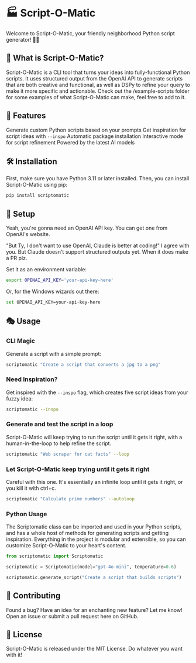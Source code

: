 # 🏭 Script-O-Matic

Welcome to Script-O-Matic, your friendly neighborhood Python script generator! 🐍✨

## 🎯 What is Script-O-Matic?

Script-O-Matic is a CLI tool that turns your ideas into fully-functional Python scripts. It uses structured output from the OpenAI API to generate scripts that are both creative and functional, as well as DSPy to refine your query to make it more specific and actionable. Check out the /example-scripts folder for some examples of what Script-O-Matic can make, feel free to add to it.

## 🚀 Features

Generate custom Python scripts based on your prompts
Get inspiration for script ideas with `--inspo`
Automatic package installation
Interactive mode for script refinement
Powered by the latest AI models

## 🛠 Installation

First, make sure you have Python 3.11 or later installed. Then, you can install Script-O-Matic using pip:

```bash
pip install scriptomatic
```

## 🔑 Setup

Yeah, you're gonna need an OpenAI API key. You can get one from OpenAI's website.

"But Ty, I don't want to use OpenAI, Claude is better at coding!" I agree with you. But Claude doesn't support structured outputs yet. When it does make a PR plz.

Set it as an environment variable:

```bash
export OPENAI_API_KEY='your-api-key-here'
```

Or, for the Windows wizards out there:

```bash
set OPENAI_API_KEY=your-api-key-here
```

## 🎭 Usage

### CLI Magic

Generate a script with a simple prompt:

```bash
scriptomatic "Create a script that converts a jpg to a png"
```

### Need Inspiration?

Get inspired with the `--inspo` flag, which creates five script ideas from your fuzzy idea:

```bash
scriptomatic --inspo
```

### Generate and test the script in a loop

Script-O-Matic will keep trying to run the script until it gets it right, with a human-in-the-loop to help refine the script.

```bash
scriptomatic "Web scraper for cat facts" --loop
```

### Let Script-O-Matic keep trying until it gets it right

Careful with this one. It's essentially an infinite loop until it gets it right, or you kill it with ctrl+c.

```bash
scriptomatic "Calculate prime numbers" --autoloop
```

### Python Usage

The Scriptomatic class can be imported and used in your Python scripts, and has a whole host of methods for generating scripts and getting inspiration. Everything in the project is modular and extensible, so you can customize Script-O-Matic to your heart's content.

```python
from scriptomatic import Scriptomatic

scriptomatic = Scriptomatic(model="gpt-4o-mini", temperature=0.6)

scriptomatic.generate_script("Create a script that builds scripts")
```

## 🌟 Contributing

Found a bug? Have an idea for an enchanting new feature? Let me know! Open an issue or submit a pull request here on GitHub.

## 📜 License

Script-O-Matic is released under the MIT License. Do whatever you want with it!
